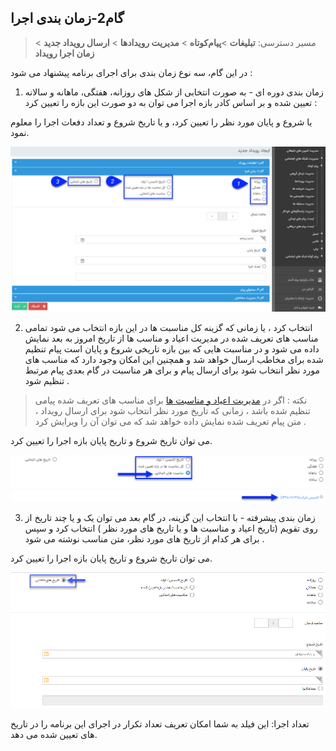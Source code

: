 ﻿## گام2-زمان بندی اجرا

> مسیر دسترسی:  **تبلیغات** >**پیام‌کوتاه** > **مدیریت رویدادها** > **ارسال رویداد جدید** > **زمان اجرا رویداد** 

در این گام، سه نوع زمان بندی برای اجرای برنامه پیشنهاد می شود :

1. زمان بندی دوره ای - به صورت انتخابی از شکل های روزانه، هفتگی، ماهانه و سالانه تعیین شده و بر اساس کادر بازه اجرا می توان به دو صورت این بازه را تعیین کرد :

یا شروع و پایان مورد نظر را تعیین کرد، و یا تاریخ شروع و تعداد دفعات اجرا را معلوم نمود.

![](advertising-sendingeventsms-secondstep.jpg)

2. انتخاب کرد ، یا زمانی که گزینه کل مناسبت ها در این بازه انتخاب می شود تمامی مناسب های تعریف شده در مدیریت اعیاد و مناسب ها از تاریخ امروز به بعد نمایش داده می شود و در مناسبت هایی که بین بازه تاریخی شروع و پایان است پیام تنظیم شده برای مخاطب ارسال خواهد شد و همچنین این امکان وجود دارد که مناسب های مورد نظر انتخاب شود برای ارسال پیام و برای هر مناسبت در گام بعدی پیام مرتبط تنظیم شود .

> نکته : اگر در [مدیریت اعیاد و مناسبت ها](https://github.com/1stco/PayamGostarDocs/blob/master/help%202.5.4/Basic-Information/Holiday-management-and-occasions/Holiday-management-and-occasions.md) برای مناسب های تعریف شده پیامی تنظیم شده باشد ، زمانی که تاریخ مورد نظر انتخاب شود برای ارسال رویداد ، متن پیام تعریف شده نمایش داده خواهد شد که می توان آن را ویرایش کرد .

می توان تاریخ شروع و تاریخ پایان بازه اجرا را تعیین کرد.

 
![](advertising-sendingeventsms-secondstep-selectingtime.png)


3. زمان بندی پیشرفته - با انتخاب این گزینه، در گام بعد  می توان یک و یا چند تاریخ از روی تقویم  (تاریخ اعیاد و مناسبت ها و یا تاریخ های مورد نظر ) انتخاب کرد  و سپس برای هر کدام از تاریخ های مورد نظر، متن مناسب نوشته می شود .

می توان تاریخ شروع و تاریخ پایان بازه اجرا را تعیین کرد.

![](advertising-sendingeventsms-secondstep-selectingtime2.png)

تعداد اجرا: این فیلد به شما امکان تعریف تعداد تکرار در اجرای این برنامه را در تاریخ های تعیین شده می دهد.



